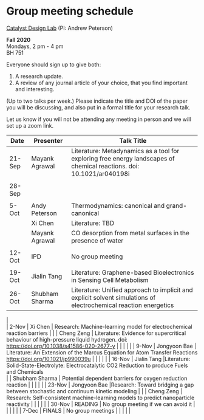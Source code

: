 # Group meeting schedule #
[Catalyst Design Lab](http://brown.edu/go/catalyst) (PI: Andrew Peterson)

**Fall 2020**  
Mondays, 2 pm - 4 pm  
BH 751

Everyone should sign up to give both:

1. A research update.
2. A review of any journal article of your choice, that you find important and interesting.

(Up to two talks per week.) Please indicate the title and DOI of the paper you will be discussing, and also put in a formal title for your research talk.

Let us know if you will not be attending any meeting in person and we will set up a zoom link.


|   Date     |   Presenter   |   Talk Title                                              |
| ---------- | ------------- | --------------------------------------------------------- |
| 21-Sep     | Mayank Agrawal| Literature: Metadynamics as a tool for exploring free energy landscapes of chemical reactions. doi:  10.1021/ar040198i |
|            |               |                                                           |
| 28-Sep     |               |                                                           |
|            |               |                                                           |
| 5-Oct      | Andy Peterson | Thermodynamics: canonical and grand-canonical             |
|            | Xi Chen       | Literature: TBD                                           |
|            | Mayank Agrawal| CO desorption from metal surfaces in the presence of water|
|            |               |                                                           |
| 12-Oct     |  IPD          | No group meeting                                          |
|            |               |                                                           |
| 19-Oct     | Jialin Tang   |Literature: Graphene-based Bioelectronics in Sensing Cell Metabolism                                                           |            |               |                                                           |
| 26-Oct     | Shubham Sharma| Literature: Unified approach to implicit and explicit solvent simulations of electrochemical reaction energetics                                  |                        |
|            
| 2-Nov      | Xi Chen       | Research: Machine-learning model for electrochemical reaction barriers                                         |
|            |    Cheng Zeng  |      Literature: Evidence for supercritical behaviour of  high-pressure liquid hydrogen.   doi: https://doi.org/10.1038/s41586-020-2677-y                              |
|            |      |                                           |
| 9-Nov      |  Jongyoon Bae | Literature: An Extension of the Marcus Equation for Atom Transfer Reactions https://doi.org/10.1021/jp990039u |
|            |      |                                           |
| 16-Nov     |  Jialin Tang  |Literature: Solid-State-Electrolyte: Electrocatalytic CO2 Reduction to produce Fuels and Chemicals                                          
|            |     Shubham Sharma       | Potential dependent barriers for oxygen reduction reaction                                                     |
|            |               |                                                           |
| 23-Nov     |  Jongyoon Bae |Research: Toward bridging a gap between stochastic and continuum kinetic modeling                                                           |
|            |  Cheng Zeng   | Research: Self-consistent machine-learning models to predict nanoparticle reactivity                                                          |
|            |     |                                            |
| 30-Nov     |   READING     | No group meeting if we can avoid it                       |
|            |               |                                                           |
| 7-Dec      |   FINALS      | No group meetings                                         |
|            |               |                                                           |